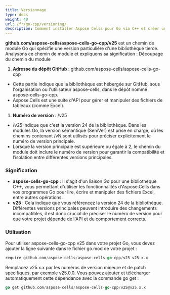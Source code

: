 ```yaml
---
title: Versionnage
type: docs
weight: 40
url: /fr/go-cpp/versioning/
description: Comment installer Aspose Cells pour Go via C++ et créer une application Hello World.
---
```


**github.com/aspose-cells/aspose-cells-go-cpp/v25** est un chemin de module Go qui spécifie une version particulière d'une bibliothèque tierce. Analysons ce chemin de module et expliquons sa signification :
Découpage du chemin du module

1. **Adresse du dépôt GitHub** : github.com/aspose-cells/aspose-cells-go-cpp

- Cette partie indique que la bibliothèque est hébergée sur GitHub, sous l'organisation ou l'utilisateur aspose-cells, dans le dépôt nommé aspose-cells-go-cpp.
- Aspose.Cells est une suite d'API pour gérer et manipuler des fichiers de tableaux (comme Excel).

1. **Numéro de version** : /v25

- /v25 indique que c'est la version 24 de la bibliothèque. Dans les modules Go, la version sémantique (SemVer) est prise en charge, où les chemins contenant /vN sont utilisés pour préciser explicitement le numéro de version principale.
- Lorsque la version principale est supérieure ou égale à 2, le chemin du module doit inclure le numéro de version pour garantir la compatibilité et l’isolation entre différentes versions principales.

### **Signification**

- **aspose-cells-go-cpp** : Il s'agit d'un liaison Go pour une bibliothèque C++, vous permettant d'utiliser les fonctionnalités d'Aspose.Cells dans vos programmes Go pour lire, écrire et manipuler des fichiers Excel, entre autres opérations.
- **v25** : Cela indique que vous référencez la version 24 de la bibliothèque. Différentes versions principales peuvent introduire des changements incompatibles, il est donc crucial de préciser le numéro de version pour que votre projet dépende de l'API et du comportement corrects.

### **Utilisation**

Pour utiliser aspose-cells-go-cpp v25 dans votre projet Go, vous devez ajouter la ligne suivante dans le fichier go.mod de votre projet :

```Go
require github.com/aspose-cells/aspose-cells-go-cpp/v25 v25.x.x
```

Remplacez v25.x.x par les numéros de version mineure et de patch spécifiques, par exemple v25.0.0. Vous pouvez ajouter et télécharger automatiquement cette dépendance avec la commande go get :

```Go
go get github.com/aspose-cells/aspose-cells-go-cpp/v25@v25.x.x
```
